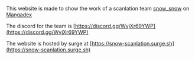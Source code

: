 This website is made to show the work of a scanlation team [snow_snow](https://mangadex.org/group/2446d746-b30f-4cd7-8fab-89ab83363b1d/snow-snow?tab=info) on [Mangadex](https://mangadex.org)

The discord for the team is [https://discord.gg/WvjXr69YWP](https://discord.gg/WvjXr69YWP)

The website is hosted by surge at [https://snow-scanlation.surge.sh](https://snow-scanlation.surge.sh)
